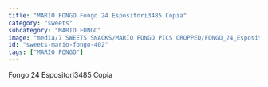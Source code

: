 ```yaml
---
title: "MARIO FONGO Fongo 24 Espositori3485 Copia"
category: "sweets"
subcategory: "MARIO FONGO"
image: "media/7 SWEETS SNACKS/MARIO FONGO PICS CROPPED/FONGO_24_Espositori3485 copia.jpg"
id: "sweets-mario-fongo-402"
tags: ["MARIO FONGO"]
---
```


Fongo 24 Espositori3485 Copia
